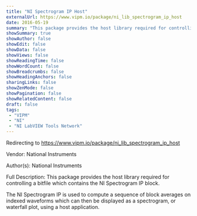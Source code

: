 ```yaml
---
title: "NI Spectrogram IP Host"
externalUrl: https://www.vipm.io/package/ni_lib_spectrogram_ip_host
date: 2016-05-19
summary: "This package provides the host library required for controlling a bitfile that contains the NI Spectrogram IP block."
showSummary: true
showAuthor: false
showEdit: false
showData: false
showViews: false
showReadingTime: false
showWordCount: false
showBreadcrumbs: false
showHeadingAnchors: false
sharingLinks: false
showZenMode: false
showPagination: false
showRelatedContent: false
draft: false
tags:
 - "VIPM"
 - "NI"
 - "NI LabVIEW Tools Network"
---
```


Redirecting to https://www.vipm.io/package/ni_lib_spectrogram_ip_host

Vendor: National Instruments

Author(s): National Instruments
 
Full Description:
This package provides the host library required for controlling a bitfile which contains the NI Spectrogram IP block.

The NI Spectrogram IP is used to compute a sequence of block averages on indexed waveforms which can then be displayed as a spectrogram, or waterfall plot, using a host application.